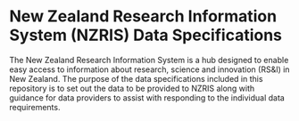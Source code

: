 # New Zealand Research Information System (NZRIS) Data Specifications
The New Zealand Research Information System is a hub designed to enable easy access to information about research, science and innovation (RS&I) in New Zealand. The purpose of the data specifications included in this repository is to set out the data to be provided to NZRIS along with guidance for data providers to assist with responding to the individual data requirements. 
